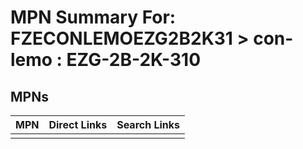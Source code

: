 



# MPN Summary For: FZECONLEMOEZG2B2K31 > con-lemo : EZG-2B-2K-310

## MPNs
  

|MPN|Direct Links|Search Links|
| :--- | :--- | :--- |
||||

